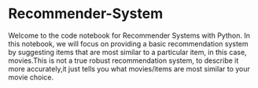 # Recommender-System
Welcome to the code notebook for Recommender Systems with Python. In this notebook, we will focus on providing a basic recommendation system by suggesting items that are most similar to a particular item, in this case, movies.This is not a true robust recommendation system, to describe it more accurately,it just tells you what movies/items are most similar to your movie choice.
